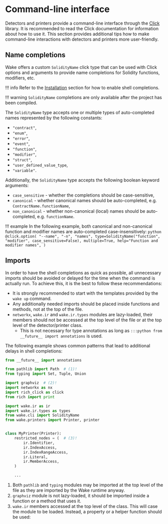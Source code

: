 # Command-line interface

Detectors and printers provide a command-line interface through the [Click](https://click.palletsprojects.com/en/8.1.x/) library.
It is recommended to read the Click documentation for information about how to use it.
This section provides additional tips how to make command-line interactions with detectors and printers more user-friendly.

## Name completions

Wake offers a custom `SolidityName` click type that can be used with Click options and arguments to provide name completions for Solidity functions, modifiers, etc.

!!! info
    Refer to the [Installation](../installation.md) section for how to enable shell completions.

!!! warning
    `SolidityName` completions are only available after the project has been compiled.

The `SolidityName` type accepts one or multiple types of auto-completed names represented by the following constants:

- `"contract"`,
- `"enum"`,
- `"error"`,
- `"event"`,
- `"function"`,
- `"modifier"`,
- `"struct"`,
- `"user_defined_value_type`,
- `"variable"`.

Additionally, the `SolidityName` type accepts the following boolean keyword arguments:

- `case_sensitive` - whether the completions should be case-sensitive,
- `canonical` - whether canonical names should be auto-completed, e.g. `ContractName.functionName`,
- `non_canonical` - whether non-canonical (local) names should be auto-completed, e.g. `functionName`.

!!! example
    In the following example, both canonical and non-canonical function and modifier names are auto-completed case-insensitively:
    ```python
    @click.option(
        "--name",
        "-n",
        "names",
        type=SolidityName("function", "modifier", case_sensitive=False),
        multiple=True,
        help="Function and modifier names",
    )
    ```

## Imports

In order to have the shell completions as quick as possible, all unnecessary imports should be avoided or delayed for the time when the command is actually run.
To achieve this, it is the best to follow these recommendations:

- It is strongly recommended to start with the templates provided by the `wake up` command.
- Any additionally needed imports should be placed inside functions and methods, not at the top of the file.
- `networkx`, `wake.ir` and `wake.ir.types` modules are lazy-loaded, their members should not be accessed at the top level of the file or at the top level of the detector/printer class.
    - This is not necessary for type annotations as long as `:::python from __future__ import annotations` is used.

The following example shows common patterns that lead to additional delays in shell completions:

```python linenums="1" hl_lines="6 18-24"
from __future__ import annotations

from pathlib import Path  # (1)!
from typing import Set, Tuple, Union

import graphviz  # (2)!
import networkx as nx
import rich_click as click
from rich import print

import wake.ir as ir
import wake.ir.types as types
from wake.cli import SolidityName
from wake.printers import Printer, printer


class MyPrinter(Printer):
    restricted_nodes = (  # (3)!
        ir.Identifier,
        ir.IndexAccess,
        ir.IndexRangeAccess,
        ir.Literal,
        ir.MemberAccess,
    )

    ...
```

1. Both `pathlib` and `typing` modules may be imported at the top level of the file as they are imported by the Wake runtime anyway.
2. `graphviz` module is not lazy-loaded, it should be imported inside a function or a method that uses it.
3. `wake.ir` members accessed at the top level of the class. This will case the module to be loaded. Instead, a property or a helper function should be used:
